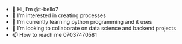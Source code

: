 - 👋 Hi, I’m @t-bello7
- 👀 I’m interested in creating processes
- 🌱 I’m currently learning python programming and it uses
- 💞️ I’m looking to collaborate on data science and backend projects
- 📫 How to reach me 07037470581 

<!---
t-bello7/t-bello7 is a ✨ special ✨ repository because its `README.md` (this file) appears on your GitHub profile.
You can click the Preview link to take a look at your changes.
--->
